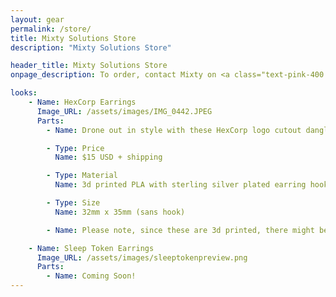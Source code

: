```yaml
---
layout: gear
permalink: /store/
title: Mixty Solutions Store
description: "Mixty Solutions Store"

header_title: Mixty Solutions Store
onpage_description: To order, contact Mixty on <a class="text-pink-400 inline" href="https://bsky.app/profile/mixty.pet" target="_blank">BlueSky</a>, <a class="text-pink-400 inline" href="https://www.instagram.com/mixtythepuppycat/" target="_blank">Instagram</a>, or Discord. <br>Shipping is $10 USD for domestic orders. Contact for details on international.</br>

looks:
    - Name: HexCorp Earrings
      Image_URL: /assets/images/IMG_0442.JPEG
      Parts:
        - Name: Drone out in style with these HexCorp logo cutout dangle earrings. They can even be worn when you're in human mode!

        - Type: Price
          Name: $15 USD + shipping

        - Type: Material
          Name: 3d printed PLA with sterling silver plated earring hooks

        - Type: Size
          Name: 32mm x 35mm (sans hook)

        - Name: Please note, since these are 3d printed, there might be slight variations between the pair photographed and the ones you order.

    - Name: Sleep Token Earrings
      Image_URL: /assets/images/sleeptokenpreview.png
      Parts:
        - Name: Coming Soon!
---
```


